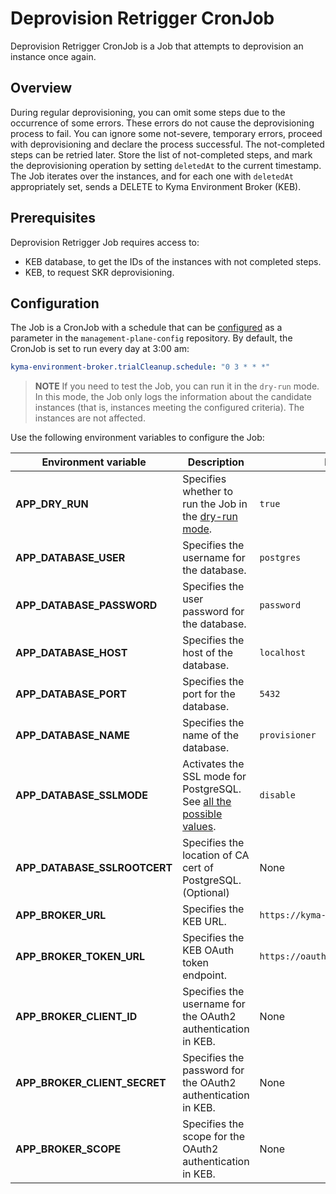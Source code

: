 # Deprovision Retrigger CronJob

Deprovision Retrigger CronJob is a Job that attempts to deprovision an instance once again.

## Overview

During regular deprovisioning, you can omit some steps due to the occurrence of some errors. These errors do not cause the deprovisioning process to fail.
You can ignore some not-severe, temporary errors, proceed with deprovisioning and declare the process successful. The not-completed steps
can be retried later. Store the list of not-completed steps, and mark the deprovisioning operation by setting `deletedAt` to the current timestamp.
The Job iterates over the instances, and for each one with `deletedAt` appropriately set, sends a DELETE to Kyma Environment Broker (KEB).  

## Prerequisites

Deprovision Retrigger Job requires access to:
- KEB database, to get the IDs of the instances with not completed steps.
- KEB, to request SKR deprovisioning.

## Configuration

The Job is a CronJob with a schedule that can be [configured](https://kubernetes.io/docs/concepts/workloads/controllers/cron-jobs/#cron-schedule-syntax) as a parameter in the `management-plane-config` repository.
By default, the CronJob is set to run every day at 3:00 am:
```yaml  
kyma-environment-broker.trialCleanup.schedule: "0 3 * * *"
```

> **NOTE**
> If you need to test the Job, you can run it in the `dry-run` mode.
> In this mode, the Job only logs the information about the candidate instances (that is, instances meeting the configured criteria). The instances are not affected.


Use the following environment variables to configure the Job:

| Environment variable | Description                                                                                                             | Default value                            |
|---|-------------------------------------------------------------------------------------------------------------------------|------------------------------------------|
| **APP_DRY_RUN** | Specifies whether to run the Job in the [dry-run mode](#details).                                                       | `true`                                   |
| **APP_DATABASE_USER** | Specifies the username for the database.                                                                                | `postgres`                               |
| **APP_DATABASE_PASSWORD** | Specifies the user password for the database.                                                                           | `password`                               |
| **APP_DATABASE_HOST** | Specifies the host of the database.                                                                                     | `localhost`                              |
| **APP_DATABASE_PORT** | Specifies the port for the database.                                                                                    | `5432`                                   |
| **APP_DATABASE_NAME** | Specifies the name of the database.                                                                                     | `provisioner`                            |
| **APP_DATABASE_SSLMODE** | Activates the SSL mode for PostgreSQL. See [all the possible values](https://www.postgresql.org/docs/9.1/libpq-ssl.html). | `disable`                                |
| **APP_DATABASE_SSLROOTCERT** | Specifies the location of CA cert of PostgreSQL. (Optional)                                          | None                                |
| **APP_BROKER_URL**  | Specifies the KEB URL.                                                                                                  | `https://kyma-env-broker.kyma.local`     |
| **APP_BROKER_TOKEN_URL** | Specifies the KEB OAuth token endpoint.                                                                                 | `https://oauth.2kyma.local/oauth2/token` |
| **APP_BROKER_CLIENT_ID** | Specifies the username for the OAuth2 authentication in KEB.                                                            | None                                     |
| **APP_BROKER_CLIENT_SECRET** | Specifies the password for the OAuth2 authentication in KEB.                                                            | None                                     |
| **APP_BROKER_SCOPE** | Specifies the scope for the OAuth2 authentication in KEB.                                                               | None                                     |

